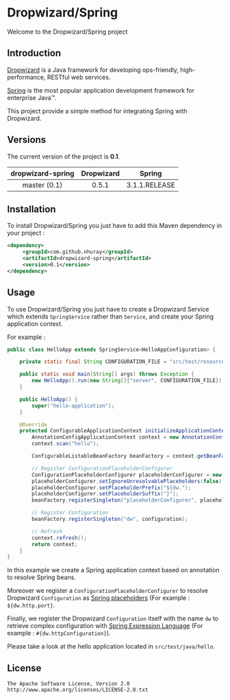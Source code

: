 Dropwizard/Spring
===================================

Welcome to the Dropwizard/Spring project


Introduction
------------

[Dropwizard](http://dropwizard.codahale.com) is a Java framework for developing ops-friendly, high-performance, RESTful web services.

[Spring](http://www.springsource.org/spring-framework) is the most popular application development framework for enterprise Java™.

This project provide a simple method for integrating Spring with Dropwizard.


Versions
------------

The current version of the project is **0.1**.

| dropwizard-spring  | Dropwizard   | Spring        |
|:------------------:|:------------:|:-------------:|
| master (0.1)       | 0.5.1        | 3.1.1.RELEASE |


Installation
------------


To install Dropwizard/Spring you just have to add this Maven dependency in your project :

```xml
<dependency>
     <groupId>com.github.nhuray</groupId>
     <artifactId>dropwizard-spring</artifactId>
     <version>0.1</version>
</dependency>
```

Usage
------------

To use Dropwizard/Spring you just have to create a Dropwizard Service which extends ```SpringService``` rather than ```Service```, and create your Spring application context.

For example :

```java
public class HelloApp extends SpringService<HelloAppConfiguration> {

    private static final String CONFIGURATION_FILE = "src/test/resources/hello/hello.yml";

    public static void main(String[] args) throws Exception {
        new HelloApp().run(new String[]{"server", CONFIGURATION_FILE});
    }

    public HelloApp() {
        super("hello-application");
    }

    @Override
    protected ConfigurableApplicationContext initializeApplicationContext(HelloAppConfiguration configuration, Environment environment) throws BeansException {
        AnnotationConfigApplicationContext context = new AnnotationConfigApplicationContext();
        context.scan("hello");

        ConfigurableListableBeanFactory beanFactory = context.getBeanFactory();

        // Register ConfigurationPlaceholderConfigurer
        ConfigurationPlaceholderConfigurer placeholderConfigurer = new ConfigurationPlaceholderConfigurer(configuration);
        placeholderConfigurer.setIgnoreUnresolvablePlaceholders(false); // To test all placeholders are resolved
        placeholderConfigurer.setPlaceholderPrefix("${dw.");
        placeholderConfigurer.setPlaceholderSuffix("}");
        beanFactory.registerSingleton("placeholderConfigurer", placeholderConfigurer);

        // Register Configuration
        beanFactory.registerSingleton("dw", configuration);

        // Refresh
        context.refresh();
        return context;
    }
}
```

In this example we create a Spring application context based on annotation to resolve Spring beans.

Moreover we register a ```ConfigurationPlaceholderConfigurer``` to resolve Dropwizard ```Configuration``` as [Spring placeholders](http://static.springsource.org/spring/docs/3.1.x/spring-framework-reference/html/beans.html#beans-factory-placeholderconfigurer) (For example : ```${dw.http.port}```.

Finally, we register the Dropwizard ```Configuration``` itself with the name ```dw``` to retrieve complex configuration with [Spring Expression Language](http://static.springsource.org/spring/docs/3.1.x/spring-framework-reference/html/expressions.html) (For example : ```#{dw.httpConfiguration}```).

Please take a look at the hello application located in ```src/test/java/hello```.


License
------------

    The Apache Software License, Version 2.0
    http://www.apache.org/licenses/LICENSE-2.0.txt
